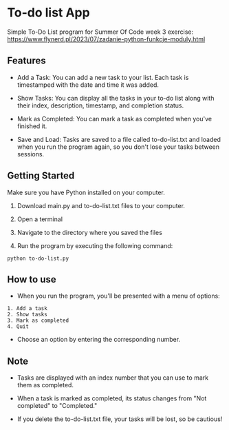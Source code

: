 # To-do list App
Simple To-Do List program for Summer Of Code week 3 exercise: https://www.flynerd.pl/2023/07/zadanie-python-funkcje-moduly.html

## Features
* Add a Task: You can add a new task to your list. Each task is timestamped with the date and time it was added.
  
* Show Tasks: You can display all the tasks in your to-do list along with their index, description, timestamp, and completion status.
  
* Mark as Completed: You can mark a task as completed when you've finished it.
  
* Save and Load: Tasks are saved to a file called to-do-list.txt and loaded when you run the program again, so you don't lose your tasks between sessions.

## Getting Started
Make sure you have Python installed on your computer.

1. Download main.py and to-do-list.txt files to your computer.

2. Open a terminal

3. Navigate to the directory where you saved the files

4. Run the program by executing the following command:
```
python to-do-list.py
```

## How to use
* When you run the program, you'll be presented with a menu of options:
```
1. Add a task
2. Show tasks
3. Mark as completed
4. Quit
```
* Choose an option by entering the corresponding number.

## Note
* Tasks are displayed with an index number that you can use to mark them as completed.

* When a task is marked as completed, its status changes from "Not completed" to "Completed."

* If you delete the to-do-list.txt file, your tasks will be lost, so be cautious!
